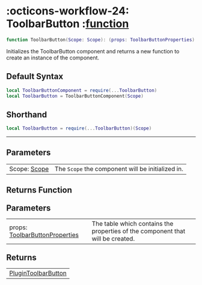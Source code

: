 <h1 class="api-header" markdown>
    <span class="api-icon" markdown>:octicons-workflow-24:</span>
    <span class="api-title">ToolbarButton</span>
    <span class="api-type">:</span><a href="https://create.roblox.com/docs/luau/functions" class="api-type">function</a>
</h1>

```lua
function ToolbarButton(Scope: Scope): (props: ToolbarButtonProperties) -> PluginToolbarButton
```
Initializes the ToolbarButton component and returns a new function to create an instance of the component.

## Default Syntax

```lua
local ToolbarButtonComponent = require(...ToolbarButton)
local ToolbarButton = ToolbarButtonComponent(Scope)
```

## Shorthand

```lua
local ToolbarButton = require(...ToolbarButton)(Scope)
```

-----

## Parameters
<span markdown>
    <div class="md-typeset__table">
        <table>
            <tbody>
                <tr>
                    <td class="api-param-highlight">Scope: <a href="">Scope</a></td>
                    <td>The <code>Scope</code> the component will be initialized in.</td>
                </tr>
            </tbody>
        </table>
    </div>
</span>

## Returns Function
<span markdown>
    <div class="md-typeset__table" id="api-returns-function-table">
        <h2 style="margin: 1.1em 0 .64em">Parameters</h2>
        <table>
            <tbody>
                <tr>
                    <td class="api-param-highlight">props: <a href="">ToolbarButtonProperties</a></td>
                    <td>The table which contains the properties of the component that will be created.</td>
                </tr>
            </tbody>
        </table>
        <h2 style="margin: 1.1em 0 .64em">Returns</h2>
        <table>
            <tbody>
                <tr>
                    <td class="api-return-box"><a href="https://create.roblox.com/docs/reference/engine/classes/PluginToolbarButton">PluginToolbarButton</a></td>
                </tr>
            </tbody>
        </table>
    </div>
</div>